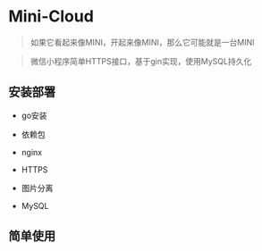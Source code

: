 # Mini-Cloud

> 如果它看起来像MINI，开起来像MINI，那么它可能就是一台MINI

> 微信小程序简单HTTPS接口，基于gin实现，使用MySQL持久化

## 安装部署

- go安装

- 依赖包

- nginx

- HTTPS

- 图片分离

- MySQL

## 简单使用